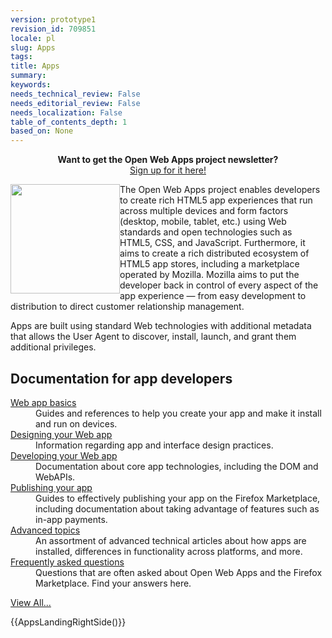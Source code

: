 ```yaml
---
version: prototype1
revision_id: 709851
locale: pl
slug: Apps
tags: 
title: Apps
summary: 
keywords: 
needs_technical_review: False
needs_editorial_review: False
needs_localization: False
table_of_contents_depth: 1
based_on: None
---
```

<div class="standardSidebar" style="text-align: center;">
 <strong>Want to get the Open Web Apps project newsletter?</strong><br />
 <a href="https://marketplace.firefox.com/developers/#newsletter-signup">Sign up for it here!</a></div>
<p><img alt="" src="https://mdn.mozillademos.org/files/4627/fx-marketplace-icon.png" style="width: 175px; height: 175px; float: left;" />The Open Web Apps project enables developers to create rich HTML5 app experiences that run across multiple devices and form factors (desktop, mobile, tablet, etc.) using Web standards and open technologies such as HTML5, CSS, and JavaScript. Furthermore, it aims to create a rich distributed ecosystem of HTML5 app stores, including a marketplace operated by Mozilla. Mozilla aims to put the developer back in control of every aspect of the app experience — from easy development to distribution to direct customer relationship management.</p>
<p class="cleared">Apps are built using standard Web technologies with additional metadata that allows the User Agent to discover, install, launch, and grant them additional privileges.</p>
<div class="row topicpage-table">
 <div class="section">
  <h2 class="Documentation" id="Documentation" name="Documentation">Documentation for app developers</h2>
  <dl>
   <dt>
    <a href="/en-US/docs/Apps/Basics">Web app basics</a></dt>
   <dd>
    Guides and references to help you create your app and make it install and run on devices.</dd>
   <dt>
    <a href="/en-US/docs/Apps/Design">Designing your Web app</a></dt>
   <dd>
    Information regarding app and interface design practices.</dd>
   <dt>
    <a href="/en-US/docs/Apps/Developing">Developing your Web app</a></dt>
   <dd>
    Documentation about core app technologies, including the DOM and WebAPIs.</dd>
   <dt>
    <a href="/en-US/docs/Apps/Publishing">Publishing your app</a></dt>
   <dd>
    Guides to effectively publishing your app on the Firefox Marketplace, including documentation about taking advantage of features such as in-app payments.</dd>
   <dt>
    <a href="/en-US/docs/Apps/Advanced_topics">Advanced topics</a></dt>
   <dd>
    An assortment of advanced technical articles about how apps are installed, differences in functionality across platforms, and more.</dd>
   <dt>
    <a href="/en-US/docs/Apps/FAQs">Frequently asked questions</a></dt>
   <dd>
    Questions that are often asked about Open Web Apps and the Firefox Marketplace. Find your answers here.</dd>
  </dl>
  <p><span class="alllinks"><a href="/en-US/docs/tag/Apps">View All...</a></span></p>
 </div>
 <div class="section">
  <p>{{AppsLandingRightSide()}}</p>
 </div>
</div>
<p>&nbsp;</p>

